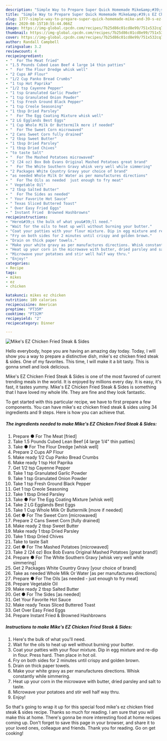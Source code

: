```yaml
---
description: "Simple Way to Prepare Super Quick Homemade Mike&amp;#39;s EZ Chicken Fried Steak &amp;amp; Sides"
title: "Simple Way to Prepare Super Quick Homemade Mike&amp;#39;s EZ Chicken Fried Steak &amp;amp; Sides"
slug: 1777-simple-way-to-prepare-super-quick-homemade-mike-and-39-s-ez-chicken-fried-steak-and-amp-sides
date: 2020-08-15T10:55:44.066Z
image: https://img-global.cpcdn.com/recipes/7b25d86c01cd8e99/751x532cq70/mikes-ez-chicken-fried-steak-sides-recipe-main-photo.jpg
thumbnail: https://img-global.cpcdn.com/recipes/7b25d86c01cd8e99/751x532cq70/mikes-ez-chicken-fried-steak-sides-recipe-main-photo.jpg
cover: https://img-global.cpcdn.com/recipes/7b25d86c01cd8e99/751x532cq70/mikes-ez-chicken-fried-steak-sides-recipe-main-photo.jpg
author: Randall Campbell
ratingvalue: 3.2
reviewcount: 4
recipeingredient:
- "  For The Meat fried"
- "1.5 Pounds Cubed Lean Beef 4 large 14 thin patties"
- "  For The Flour Dredge whisk well"
- "2 Cups AP Flour"
- "1/2 Cup Panko Bread Crumbs"
- "1 tsp Hot Paprika"
- "1/2 tsp Cayenne Pepper"
- "1 tsp Granulated Garlic Powder"
- "1 tsp Granulated Onion Powder"
- "1 tsp Fresh Ground Black Pepper"
- "1 tsp Creole Seasoning"
- "1 tbsp Dried Parsley"
- "  For The Egg Coating Mixture whisk well"
- "2 LG Egglands Best Eggs"
- "1 Cup Whole Milk Or Buttermilk more if needed"
- "  For The Sweet Corn microwaved"
- "2 Cans Sweet Corn fully drained"
- "2 tbsp Sweet Butter"
- "1 tbsp Dried Parsley"
- "1 tbsp Dried Chives"
- "to taste Salt"
- "  For The Mashed Potatoes microwaved"
- "2 (24 oz) Box Bob Evans Original Mashed Potatoes great brand"
- "  For The White Southern Gravy whisk very well while simmering"
- "2 Packages White Country Gravy your choice of brand"
- "as needed Whole Milk Or Water as per manufactures directions"
- "  For The Oils as needed  just enough to fry meat"
- " Vegetable Oil"
- "2 tbsp Salted Butter"
- "  For The Sides as needed"
- " Your Favorite Hot Sauce"
- " Texas Sliced Buttered Toast"
- " Over Easy Fried Eggs"
- " Instant Fried  Browned Hashbrowns"
recipeinstructions:
- "Here&#39;s the bulk of what you&#39;ll need."
- "Wait for the oils to heat up well without burning your butter."
- "Coat your patties with your flour mixture. Dip in egg mixture and re-dip in flour. Press hard. Then place in hot oil."
- "Fry on both sides for 2 minutes until crispy and golden brown."
- "Drain on thick paper towels."
- "Make your white gravy as per manufactures directions. Whisk constantly while simmering."
- "Heat up your corn in the microwave with butter, dried parsley and salt to taste."
- "Microwave your potatoes and stir well half way thru."
- "Enjoy!"
categories:
- Recipe
tags:
- mikes
- ez
- chicken

katakunci: mikes ez chicken 
nutrition: 189 calories
recipecuisine: American
preptime: "PT35M"
cooktime: "PT32M"
recipeyield: "2"
recipecategory: Dinner

---
```



![Mike&#39;s EZ Chicken Fried Steak &amp; Sides](https://img-global.cpcdn.com/recipes/7b25d86c01cd8e99/751x532cq70/mikes-ez-chicken-fried-steak-sides-recipe-main-photo.jpg)

Hello everybody, hope you are having an amazing day today. Today, I will show you a way to prepare a distinctive dish, mike&#39;s ez chicken fried steak &amp; sides. One of my favorites. This time, I will make it a bit tasty. This is gonna smell and look delicious.

Mike&#39;s EZ Chicken Fried Steak &amp; Sides is one of the most favored of current trending meals in the world. It is enjoyed by millions every day. It is easy, it's fast, it tastes yummy. Mike&#39;s EZ Chicken Fried Steak &amp; Sides is something that I have loved my whole life. They are fine and they look fantastic.




To get started with this particular recipe, we have to first prepare a few components. You can have mike&#39;s ez chicken fried steak &amp; sides using 34 ingredients and 9 steps. Here is how you can achieve that.

<!--inarticleads1-->

##### The ingredients needed to make Mike&#39;s EZ Chicken Fried Steak &amp; Sides:

1. Prepare  ● For The Meat [fried]
1. Take 1.5 Pounds Cubed Lean Beef [4 large 1/4&#34; thin patties]
1. Take  ● For The Flour Dredge [whisk well]
1. Prepare 2 Cups AP Flour
1. Make ready 1/2 Cup Panko Bread Crumbs
1. Make ready 1 tsp Hot Paprika
1. Get 1/2 tsp Cayenne Pepper
1. Take 1 tsp Granulated Garlic Powder
1. Take 1 tsp Granulated Onion Powder
1. Take 1 tsp Fresh Ground Black Pepper
1. Get 1 tsp Creole Seasoning
1. Take 1 tbsp Dried Parsley
1. Take  ● For The Egg Coating Mixture [whisk well]
1. Take 2 LG Egglands Best Eggs
1. Take 1 Cup Whole Milk Or Buttermilk [more if needed]
1. Get  ● For The Sweet Corn [microwaved]
1. Prepare 2 Cans Sweet Corn [fully drained]
1. Make ready 2 tbsp Sweet Butter
1. Make ready 1 tbsp Dried Parsley
1. Take 1 tbsp Dried Chives
1. Take to taste Salt
1. Get  ● For The Mashed Potatoes [microwaved]
1. Take 2 (24 oz) Box Bob Evans Original Mashed Potatoes [great brand!]
1. Prepare  ● For The White Southern Gravy [whisk very well while simmering]
1. Get 2 Packages White Country Gravy [your choice of brand]
1. Take as needed Whole Milk Or Water [as per manufactures directions]
1. Prepare  ● For The Oils [as needed - just enough to fry meat]
1. Prepare  Vegetable Oil
1. Make ready 2 tbsp Salted Butter
1. Get  ● For The Sides [as needed]
1. Get  Your Favorite Hot Sauce
1. Make ready  Texas Sliced Buttered Toast
1. Get  Over Easy Fried Eggs
1. Prepare  Instant Fried &amp; Browned Hashbrowns




<!--inarticleads2-->

##### Instructions to make Mike&#39;s EZ Chicken Fried Steak &amp; Sides:

1. Here&#39;s the bulk of what you&#39;ll need.
1. Wait for the oils to heat up well without burning your butter.
1. Coat your patties with your flour mixture. Dip in egg mixture and re-dip in flour. Press hard. Then place in hot oil.
1. Fry on both sides for 2 minutes until crispy and golden brown.
1. Drain on thick paper towels.
1. Make your white gravy as per manufactures directions. Whisk constantly while simmering.
1. Heat up your corn in the microwave with butter, dried parsley and salt to taste.
1. Microwave your potatoes and stir well half way thru.
1. Enjoy!




So that's going to wrap it up for this special food mike&#39;s ez chicken fried steak &amp; sides recipe. Thanks so much for reading. I am sure that you will make this at home. There's gonna be more interesting food at home recipes coming up. Don't forget to save this page in your browser, and share it to your loved ones, colleague and friends. Thank you for reading. Go on get cooking!

